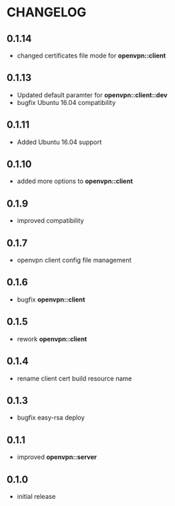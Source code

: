 # CHANGELOG

## 0.1.14

* changed certificates file mode for **openvpn::client**

## 0.1.13

* Updated default paramter for **openvpn::client::dev**
* bugfix Ubuntu 16.04 compatibility

## 0.1.11

* Added Ubuntu 16.04 support

## 0.1.10

* added more options to **openvpn::client**

## 0.1.9

* improved compatibility

## 0.1.7

* openvpn client config file management

## 0.1.6

* bugfix **openvpn::client**

## 0.1.5

* rework **openvpn::client**

## 0.1.4

* rename client cert build resource name

## 0.1.3

* bugfix easy-rsa deploy

## 0.1.1

* improved **openvpn::server**

## 0.1.0

* initial release
